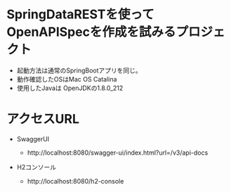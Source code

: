 # SpringDataRESTを使ってOpenAPISpecを作成を試みるプロジェクト

- 起動方法は通常のSpringBootアプリを同じ。
- 動作確認したOSはMac OS Catalina
- 使用したJavaは  OpenJDKの1.8.0_212

# アクセスURL
- SwaggerUI
    - http://localhost:8080/swagger-ui/index.html?url=/v3/api-docs
        
- H2コンソール
　　
    - http://localhost:8080/h2-console


## 